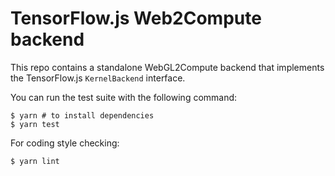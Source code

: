 # TensorFlow.js Web2Compute backend

This repo contains a standalone WebGL2Compute backend that implements the TensorFlow.js `KernelBackend` interface.

You can run the test suite with the following command:

    $ yarn # to install dependencies
    $ yarn test

For coding style checking:

    $ yarn lint
